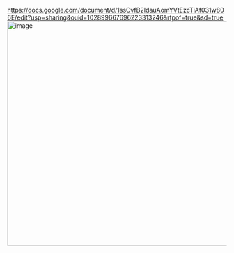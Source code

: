 https://docs.google.com/document/d/1ssCvfB2IdauAomYVtEzcTiAf031w806E/edit?usp=sharing&ouid=102899667696223313246&rtpof=true&sd=true<img width="1433" height="516" alt="image" src="https://github.com/user-attachments/assets/be724d4c-16fe-4e1b-923b-d946e94bddaf" />
